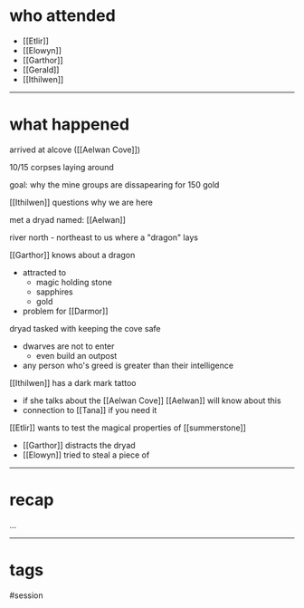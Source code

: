 # who attended

- [[Etlir]]
- [[Elowyn]]
- [[Garthor]]
- [[Gerald]]
- [[Ithilwen]]

---
# what happened

arrived at alcove ([[Aelwan Cove]])

10/15 corpses laying around

goal: why the mine groups are dissapearing for 150 gold

[[Ithilwen]] questions why we are here

met a dryad named: [[Aelwan]]

river north - northeast to us where a "dragon" lays

[[Garthor]] knows about a dragon
- attracted to
	- magic holding stone
	- sapphires
	- gold
- problem for [[Darmor]]

dryad tasked with keeping the cove safe
- dwarves are not to enter
	- even build an outpost
- any person who's greed is greater than their intelligence

[[Ithilwen]] has a dark mark tattoo
- if she talks about the [[Aelwan Cove]] [[Aelwan]] will know about this
- connection to [[Tana]] if you need it

[[Etlir]] wants to test the magical properties of [[summerstone]]
- [[Garthor]] distracts the dryad
- [[Elowyn]] tried to steal a piece of 

---
# recap

...

---
# tags

#session
